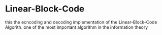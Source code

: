 # Linear-Block-Code
this the ecncoding and decoding implementation of the Linear-Block-Code Algorith. one of the most important algorithm in the information theory
